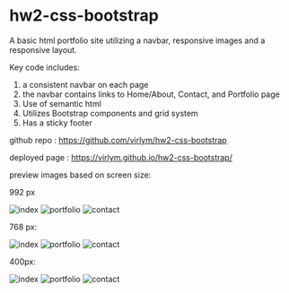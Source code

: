 # hw2-css-bootstrap

A basic html portfolio site utilizing a navbar, responsive images and a responsive layout.

Key code includes:
1) a consistent navbar on each page
2) the navbar contains links to Home/About, Contact, and Portfolio page
3) Use of semantic html
4) Utilizes Bootstrap components and grid system
5) Has a sticky footer

github repo : https://github.com/virlym/hw2-css-bootstrap

deployed page : https://virlym.github.io/hw2-css-bootstrap/

preview images based on screen size:

992 px

![index](https://github.com/virlym/hw2-css-bootstrap/blob/master/Assets/992-index.PNG)
![portfolio](https://github.com/virlym/hw2-css-bootstrap/blob/master/Assets/992-portfolio.PNG)
![contact](https://github.com/virlym/hw2-css-bootstrap/blob/master/Assets/992-contact.PNG)

768 px:

![index](https://github.com/virlym/hw2-css-bootstrap/blob/master/Assets/768-index.PNG)
![portfolio](https://github.com/virlym/hw2-css-bootstrap/blob/master/Assets/768-portfolio.PNG)
![contact](https://github.com/virlym/hw2-css-bootstrap/blob/master/Assets/768-contact.PNG)

400px:

![index](https://github.com/virlym/hw2-css-bootstrap/blob/master/Assets/400-index.PNG)
![portfolio](https://github.com/virlym/hw2-css-bootstrap/blob/master/Assets/400-portfolio.PNG)
![contact](https://github.com/virlym/hw2-css-bootstrap/blob/master/Assets/400-contact.PNG)